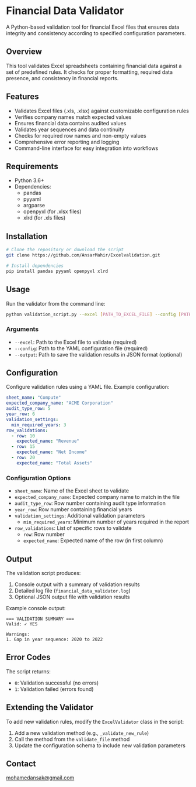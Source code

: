 # Financial Data Validator

A Python-based validation tool for financial Excel files that ensures data integrity and consistency according to specified configuration parameters.

## Overview

This tool validates Excel spreadsheets containing financial data against a set of predefined rules. It checks for proper formatting, required data presence, and consistency in financial reports.

## Features

- Validates Excel files (.xls, .xlsx) against customizable configuration rules
- Verifies company names match expected values
- Ensures financial data contains audited values
- Validates year sequences and data continuity
- Checks for required row names and non-empty values
- Comprehensive error reporting and logging
- Command-line interface for easy integration into workflows

## Requirements

- Python 3.6+
- Dependencies:
  - pandas
  - pyyaml
  - argparse
  - openpyxl (for .xlsx files)
  - xlrd (for .xls files)

## Installation

```bash
# Clone the repository or download the script
git clone https://github.com/AnsarMahir/Excelvalidation.git

# Install dependencies
pip install pandas pyyaml openpyxl xlrd
```

## Usage

Run the validator from the command line:

```bash
python validation_script.py --excel [PATH_TO_EXCEL_FILE] --config [PATH_TO_CONFIG_YAML] --output [OPTIONAL_OUTPUT_JSON_PATH]
```

### Arguments

- `--excel`: Path to the Excel file to validate (required)
- `--config`: Path to the YAML configuration file (required)
- `--output`: Path to save the validation results in JSON format (optional)

## Configuration

Configure validation rules using a YAML file. Example configuration:

```yaml
sheet_name: "Compute"
expected_company_name: "ACME Corporation"
audit_type_row: 5
year_row: 6
validation_settings:
  min_required_years: 3
row_validations:
  - row: 10
    expected_name: "Revenue"
  - row: 15
    expected_name: "Net Income"
  - row: 20
    expected_name: "Total Assets"
```

### Configuration Options

- `sheet_name`: Name of the Excel sheet to validate
- `expected_company_name`: Expected company name to match in the file
- `audit_type_row`: Row number containing audit type information
- `year_row`: Row number containing financial years
- `validation_settings`: Additional validation parameters
  - `min_required_years`: Minimum number of years required in the report
- `row_validations`: List of specific rows to validate
  - `row`: Row number
  - `expected_name`: Expected name of the row (in first column)

## Output

The validation script produces:

1. Console output with a summary of validation results
2. Detailed log file (`financial_data_validator.log`)
3. Optional JSON output file with validation results

Example console output:

```
=== VALIDATION SUMMARY ===
Valid: ✓ YES

Warnings:
1. Gap in year sequence: 2020 to 2022
```

## Error Codes

The script returns:
- `0`: Validation successful (no errors)
- `1`: Validation failed (errors found)

## Extending the Validator

To add new validation rules, modify the `ExcelValidator` class in the script:

1. Add a new validation method (e.g., `_validate_new_rule`)
2. Call the method from the `validate_file` method
3. Update the configuration schema to include new validation parameters


## Contact
mohamedansak@gmail.com
